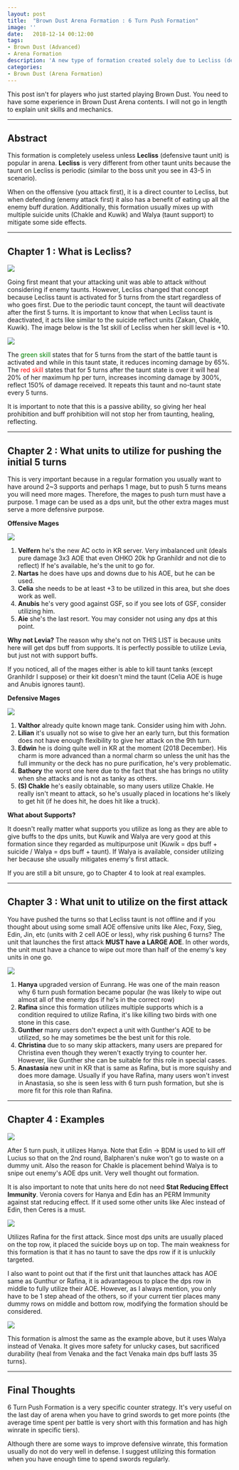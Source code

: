 ```yaml
---
layout: post
title:  "Brown Dust Arena Formation : 6 Turn Push Formation"
image: ''
date:   2018-12-14 00:12:00
tags:
- Brown Dust (Advanced)
- Arena Formation
description: 'A new type of formation created solely due to Lecliss (defensive taunt unit)'
categories:
- Brown Dust (Arena Formation)
---
```


This post isn't for players who just started playing Brown Dust. You need to have some experience in Brown Dust Arena contents. I will not go in length to explain unit skills and mechanics.

---

## Abstract

This formation is completely useless unless **Lecliss** (defensive taunt unit) is popular in arena. **Lecliss** is very different from other taunt units because the taunt on Lecliss is periodic (similar to the boss unit you see in 43-5 in scenario).

When on the offensive (you attack first), it is a direct counter to Lecliss, but when defending (enemy attack first) it also has a benefit of eating up all the enemy buff duration. Additionally, this formation usually mixes up with multiple suicide units (Chakle and Kuwik) and Walya (taunt support) to mitigate some side effects.

---

## Chapter 1 : What is Lecliss?

<img src="../uploads/browndust-6-turn-push-formation-reckless-main.jpg">

Going first meant that your attacking unit was able to attack without considering if enemy taunts. However, Lecliss changed that concept because Lecliss taunt is activated for 5 turns from the start regardless of who goes first. Due to the periodic taunt concept, the taunt will deactivate after the first 5 turns. It is important to know that when Lecliss taunt is deactivated, it acts like similar to the suicide reflect units (Zakan, Chakle, Kuwik). The image below is the 1st skill of Lecliss when her skill level is +10.

<img src="../uploads/browndust-6-turn-push-formation-reckless-skill.jpg">

The <span style="color:green">green skill</span> states that for 5 turns from the start of the battle taunt is activated and while in this taunt state, it reduces incoming damage by 65%. The <span style="color:red">red skill</span> states that for 5 turns after the taunt state is over it will heal 20% of her maximum hp per turn, increases incoming damage by 300%, reflect 150% of damage received. It repeats this taunt and no-taunt state every 5 turns.

It is important to note that this is a passive ability, so giving her heal prohibition and buff prohibition will not stop her from taunting, healing, reflecting.

---

## Chapter 2 : What units to utilize for pushing the initial 5 turns

This is very important because in a regular formation you usually want to have around 2~3 supports and perhaps 1 mage, but to push 5 turns means you will need more mages. Therefore, the mages to push turn must have a purpose. 1 mage can be used as a dps unit, but the other extra mages must serve a more defensive purpose.

**Offensive Mages**

<img src="../uploads/browndust-6-turn-push-formation-offensive-mage-list.jpg">

1. **Velfern** he's the new AC octo in KR server. Very imbalanced unit (deals pure damage 3x3 AOE that even OHKO 20k hp Granhildr and not die to reflect) If he's available, he's the unit to go for.
2. **Nartas** he does have ups and downs due to his AOE, but he can be used.
3. **Celia** she needs to be at least +3 to be utilized in this area, but she does work as well.
4. **Anubis** he's very good against GSF, so if you see lots of GSF, consider utilizing him.
5. **Aie** she's the last resort. You may consider not using any dps at this point.

**Why not Levia?** The reason why she's not on THIS LIST is because units here will get dps buff from supports. It is perfectly possible to utilize Levia, but just not with support buffs.

If you noticed, all of the mages either is able to kill taunt tanks (except Granhildr I suppose) or their kit doesn't mind the taunt (Celia AOE is huge and Anubis ignores taunt).

**Defensive Mages**

<img src="../uploads/browndust-6-turn-push-formation-defensive-mage-list.jpg">

1. **Valthor** already quite known mage tank. Consider using him with John.
2. **Lilian** it's usually not so wise to give her an early turn, but this formation does not have enough flexibility to give her attack on the 9th turn.
3. **Edwin** he is doing quite well in KR at the moment (2018 December). His charm is more advanced than a normal charm so unless the unit has the full immunity or the deck has no pure purification, he's very problematic.
4. **Bathory** the worst one here due to the fact that she has brings no utility when she attacks and is not as tanky as others.
5. **(S) Chakle** he's easily obtainable, so many users utilize Chakle. He really isn't meant to attack, so he's usually placed in locations he's likely to get hit (if he does hit, he does hit like a truck).

**What about Supports?**

It doesn't really matter what supports you utilize as long as they are able to give buffs to the dps units, but Kuwik and Walya are very good at this formation since they regarded as multipurpose unit (Kuwik = dps buff + suicide / Walya = dps buff + taunt). If Walya is available, consider utilizing her because she usually mitigates enemy's first attack.

If you are still a bit unsure, go to Chapter 4 to look at real examples.

---

## Chapter 3 : What unit to utilize on the first attack

You have pushed the turns so that Lecliss taunt is not offline and if you thought about using some small AOE offensive units like Alec, Foxy, Sieg, Edin, Jin, etc (units with 2 cell AOE or less), why risk pushing 6 turns? The unit that launches the first attack **MUST have a LARGE AOE**. In other words, the unit must have a chance to wipe out more than half of the enemy's key units in one go.

<img src="../uploads/browndust-6-turn-push-formation-offensive-unit-list.jpg">

1. **Hanya** upgraded version of Eunrang. He was one of the main reason why 6 turn push formation became popular (he was likely to wipe out almost all of the enemy dps if he's in the correct row)
2. **Rafina** since this formation utilizes multiple supports which is a condition required to utilize Rafina, it's like killing two birds with one stone in this case.
3. **Gunther** many users don't expect a unit with Gunther's AOE to be utilized, so he may sometimes be the best unit for this role.
4. **Christina** due to so many skip attackers, many users are prepared for Christina even though they weren't exactly trying to counter her. However, like Gunther she can be suitable for this role in special cases.
5. **Anastasia** new unit in KR that is same as Rafina, but is more squishy and does more damage. Usually if you have Rafina, many users won't invest in Anastasia, so she is seen less with 6 turn push formation, but she is more fit for this role than Rafina.

---

## Chapter 4 : Examples

<img src="../uploads/browndust-6-turn-push-formation-example-1.jpg">

After 5 turn push, it utilizes Hanya. Note that Edin → BDM is used to kill off Lucius so that on the 2nd round, Balpharen's nuke won't go to waste on a dummy unit. Also the reason for Chakle is placement behind Walya is to snipe out enemy's AOE dps unit. Very well thought out formation.

It is also important to note that units here do not need **Stat Reducing Effect Immunity**. Veronia covers for Hanya and Edin has an PERM Immunity against stat reducing effect. If it used some other units like Alec instead of Edin, then Ceres is a must.

<img src="../uploads/browndust-6-turn-push-formation-example-2.jpg">

Utilizes Rafina for the first attack. Since most dps units are usually placed on the top row, it placed the suicide boys up on top. The main weakness for this formation is that it has no taunt to save the dps row if it is unluckily targeted.

I also want to point out that if the first unit that launches attack has AOE same as Gunthur or Rafina, it is advantageous to place the dps row in middle to fully utilize their AOE. However, as I always mention, you only have to be 1 step ahead of the others, so if your current tier places many dummy rows on middle and bottom row, modifying the formation should be considered.

<img src="../uploads/browndust-6-turn-push-formation-example-3.jpg">

This formation is almost the same as the example above, but it uses Walya instead of Venaka. It gives more safety for unlucky cases, but sacrificed durability (heal from Venaka and the fact Venaka main dps buff lasts 35 turns).

---

## Final Thoughts

6 Turn Push Formation is a very specific counter strategy. It's very useful on the last day of arena when you have to grind swords to get more points (the average time spent per battle is very short with this formation and has high winrate in specific tiers).

Although there are some ways to improve defensive winrate, this formation usually do not do very well in defense. I suggest utilizing this formation when you have enough time to spend swords regularly.
